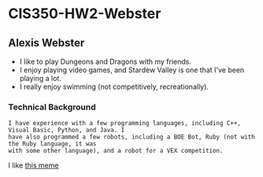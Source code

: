 # CIS350-HW2-Webster 
## Alexis Webster 

- I like to play Dungeons and Dragons with my friends. 
- I enjoy playing video games, and Stardew Valley is one that I've been playing a lot. 
- I really enjoy swimming (not competitively, recreationally). 

### Technical Background

    I have experience with a few programming languages, including C++, Visual Basic, Python, and Java. I
    have also programmed a few robots, including a BOE Bot, Ruby (not with the Ruby language, it was
    with some other language), and a robot for a VEX competition. 

I like [this meme](https://scontent-ort2-2.xx.fbcdn.net/v/t1.6435-9/s960x960/191327239_321509076009505_7833398202362528554_n.jpg?_nc_cat=110&ccb=1-5&_nc_sid=730e14&_nc_ohc=qn-dfjg7zfYAX-efBUf&_nc_ht=scontent-ort2-2.xx&oh=a92e4056d68d10c914cc21eb1796e3b3&oe=616C07FE) 